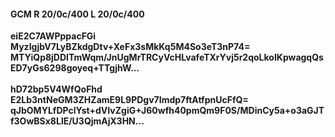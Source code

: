 #### GCM R 20/0c/400 L 20/0c/400
**eiE2C7AWPppacFGi**<br/>**MyzIgjbV7LyBZkdgDtv+XeFx3sMkKq5M4So3eT3nP74=**<br/>**MTYiQp8jDDITmWqm/JnUgMrTRCyVcHLvafeTXrYvj5r2qoLkoIKpwagqQsED7yGs6298goyeq+TTgjhW...**<br/><br/>
**hD72bp5V4WfQoFhd**<br/>**E2Lb3ntNeGM3ZHZamE9L9PDgv7Imdp7ftAtfpnUcFfQ=**<br/>**qJbOMYLfDPclYst+dVIvZgiG+J60wfh40pmQm9F0S/MDinCy5a+o3aGJTf3OwBSx8LlE/U3QjmAjX3HN...**